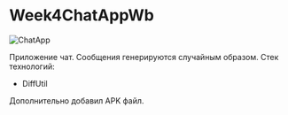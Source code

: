 # Week4ChatAppWb

![ChatApp](https://user-images.githubusercontent.com/100588670/178143610-9eeb991e-e203-4668-863c-af30e377f10d.png)

Приложение чат. Сообщения генерируются случайным образом.
Стек технологий:
 - DiffUtil

Дополнительно добавил APK файл.
